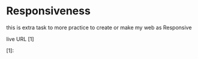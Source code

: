 # Responsiveness

this is extra task to more practice to create or make my web as Responsive


live URL [1]

[1]:
